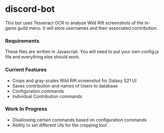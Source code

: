 # discord-bot
This bot uses Tesseract OCR to analyze Wild Rift screenshots of the in-game guild menu. It will store usernames and their associated contribution.

### Requirements
These files are written in Javascript. You will need to put your own config.js file and everything else should work. 

### Current Features
- Crops and gray-scales Wild Rift screenshot for Galaxy S21 UI 
- Saves contribution and names of Users to database
- Configuration commands 
- Individual Contribution commands

### Work In Progress
- Disallowing certain commands based on configuration commands
- Ability to set different UIs for the cropping tool


